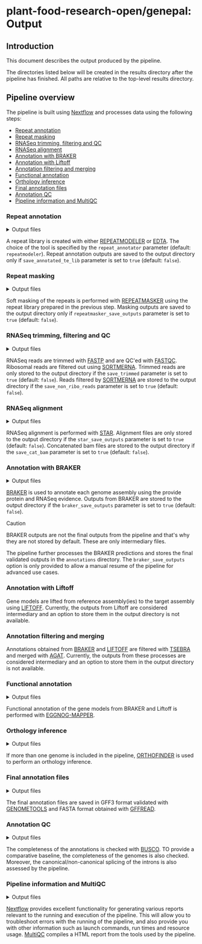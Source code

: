 # plant-food-research-open/genepal: Output

## Introduction

This document describes the output produced by the pipeline.

The directories listed below will be created in the results directory after the pipeline has finished. All paths are relative to the top-level results directory.

## Pipeline overview

The pipeline is built using [Nextflow](https://www.nextflow.io/) and processes data using the following steps:

<!-- no toc -->

- [Repeat annotation](#repeat-annotation)
- [Repeat masking](#repeat-masking)
- [RNASeq trimming, filtering and QC](#rnaseq-trimming-filtering-and-qc)
- [RNASeq alignment](#rnaseq-alignment)
- [Annotation with BRAKER](#annotation-with-braker)
- [Annotation with Liftoff](#annotation-with-liftoff)
- [Annotation filtering and merging](#annotation-filtering-and-merging)
- [Functional annotation](#functional-annotation)
- [Orthology inference](#orthology-inference)
- [Final annotation files](#final-annotation-files)
- [Annotation QC](#annotation-qc)
- [Pipeline information and MultiQC](#pipeline-information-and-multiqc)

### Repeat annotation

<details markdown="1">
<summary>Output files</summary>

- `repeatmodeler/`
  - `*.fa`: Repeat library
- `edta/`
  - `*.EDTA.TElib.fa`: Repeat library

</details>

A repeat library is created with either [REPEATMODELER](https://github.com/Dfam-consortium/RepeatModeler) or [EDTA](https://github.com/oushujun/EDTA). The choice of the tool is specified by the `repeat_annotator` parameter (default: `repeatmodeler`). Repeat annotation outputs are saved to the output directory only if `save_annotated_te_lib` parameter is set to `true` (default: `false`).

### Repeat masking

<details markdown="1">
<summary>Output files</summary>

- `repeatmasker/`
  - `*.masked`: Masked assembly

</details>

Soft masking of the repeats is performed with [REPEATMASKER](https://github.com/rmhubley/RepeatMasker) using the repeat library prepared in the previous step. Masking outputs are saved to the output directory only if `repeatmasker_save_outputs` parameter is set to `true` (default: `false`).

### RNASeq trimming, filtering and QC

<details markdown="1">
<summary>Output files</summary>

- `fastqc_raw/`
  - `*.html`: HTML QC report for a sample before trimming
  - `*.zip`: Zipped QC files for a sample before trimming
- `fastqc_trim/`
  - `*.html`: HTML QC report for a sample after trimming
  - `*.zip`: Zipped QC files for a sample after trimming
- `fastp/`
  - `html/`
    - `*.fastp.html`: HTML trimming report for a sample
  - `json/`
    - `*.fastp.json`: Trimming statistics for a sample
  - `log/`
    - `*.fastp.log`: Trimming log for a sample
  - `*_{1,2}.fail.fastq.gz`: Reads which failed trimming
  - `*.paired.fail.fastq.gz`: Pairs of reads which failed trimming
  - `*.merged.fastq.gz`: Reads which passed trimming. For paired reads, reads 1 and 2 are merged into a single file
- `sortmerna/`
  - `*.sortmerna.log`: Filtering log for a sample
  - `*_{1,2}.non_rRNA.fastq.gz`: Filtered reads

</details>

RNASeq reads are trimmed with [FASTP](https://github.com/OpenGene/fastp) and are QC'ed with [FASTQC](https://www.bioinformatics.babraham.ac.uk/projects/fastqc). Ribosomal reads are filtered out using [SORTMERNA](https://github.com/sortmerna/sortmerna). Trimmed reads are only stored to the output directory if the `save_trimmed` parameter is set to `true` (default: `false`). Reads filtered by [SORTMERNA](https://github.com/sortmerna/sortmerna) are stored to the output directory if the `save_non_ribo_reads` parameter is set to `true` (default: `false`).

### RNASeq alignment

<details markdown="1">
<summary>Output files</summary>

- `star/`
  - `alignment/`
    - `X.on.Y.Aligned.sortedByCoord.out.bam`: Sorted BAM file of read alignments for sample `X` against reference `Y`
    - `X.on.Y.Log.final.out`: STAR final log file for sample `X` against reference `Y`
  - `cat_bam/`
    - `Y.bam`: A single BAM file for reference `Y` created by concatenating alignments from sample-wise `*.on.Y.Aligned.sortedByCoord.out.bam` files

</details>

RNASeq alignment is performed with [STAR](https://github.com/alexdobin/STAR). Alignment files are only stored to the output directory if the `star_save_outputs` parameter is set to `true` (default: `false`). Concatenated bam files are stored to the output directory if the `save_cat_bam` parameter is set to `true` (default: `false`).

### Annotation with BRAKER

<details markdown="1">
<summary>Output files</summary>

- `etc/braker/`
  - `Y/`
    - `braker.gff3`: Gene models predicted by BRAKER in GFF3 format
    - `braker.gtf`: Gene models predicted by BRAKER in GTF format
    - `braker.codingseq`: Coding sequences for the predicted genes
    - `braker.aa`: Protein sequences for the predicted genes
    - `braker.log`: BRAKER log file
    - `hintsfile.gff`: Evidential hints used by BRAKER in GFF format
    - `what-to-cite.txt`: A list of references which must be cited when reporting outputs created by BRAKER

</details>

[BRAKER](https://github.com/Gaius-Augustus/BRAKER) is used to annotate each genome assembly using the provide protein and RNASeq evidence. Outputs from BRAKER are stored to the output directory if the `braker_save_outputs` parameter is set to `true` (default: `false`).

> [!CAUTION]
>
> BRAKER outputs are not the final outputs from the pipeline and that's why they are not stored by default. These are only intermediary files.
>
> The pipeline further processes the BRAKER predictions and stores the final validated outputs in the `annotations` directory. The `braker_save_outputs` option is only provided to allow a manual resume of the pipeline for advanced use cases.

### Annotation with Liftoff

Gene models are lifted from reference assembly(ies) to the target assembly using [LIFTOFF](https://github.com/agshumate/Liftoff). Currently, the outputs from Liftoff are considered intermediary and an option to store them in the output directory is not available.

### Annotation filtering and merging

Annotations obtained from [BRAKER](https://github.com/Gaius-Augustus/BRAKER) and [LIFTOFF](https://github.com/agshumate/Liftoff) are filtered with [TSEBRA](https://github.com/Gaius-Augustus/TSEBRA) and merged with [AGAT](https://github.com/NBISweden/AGAT). Currently, the outputs from these processes are considered intermediary and an option to store them in the output directory is not available.

### Functional annotation

<details markdown="1">
<summary>Output files</summary>

- `annotations/`
  - `Y/`
    - `Y.emapper.annotations`: TSV with the annotation results
    - `Y.emapper.hits`: TSV with the search results
    - `Y.emapper.seed_orthologs`: TSV with the results from parsing the hits, linking queries with seed orthologs

</details>

Functional annotation of the gene models from BRAKER and Liftoff is performed with [EGGNOG-MAPPER](https://github.com/eggnogdb/eggnog-mapper).

### Orthology inference

<details markdown="1">
<summary>Output files</summary>

- `orthofinder/`
  - `genepal/*`

</details>

If more than one genome is included in the pipeline, [ORTHOFINDER](https://github.com/davidemms/OrthoFinder) is used to perform an orthology inference.

### Final annotation files

<details markdown="1">
<summary>Output files</summary>

- `annotations/`
  - `Y/`
    - `Y.gt.gff3`: Final annotation file for genome `Y` which contains gene models and their functional annotations
    - `Y.pep.fasta`: Protein sequences for the gene models

</details>

The final annotation files are saved in GFF3 format validated with [GENOMETOOLS](https://github.com/genometools/genometools) and FASTA format obtained with [GFFREAD](https://github.com/gpertea/gffread).

### Annotation QC

<details markdown="1">
<summary>Output files</summary>

- `busco/`
  - `gff/`
    - `short_summary.specific.Y.eudicots_odb10.txt`: BUSCO summary for annotations from genome `Y` against the `eudicots_odb10` database
    - `busco_figure`: BUSCO summary figure including statistics for annotations from all the genomes
  - `fasta/`
    - `short_summary.specific.Y.eudicots_odb10.txt`: BUSCO summary for genome `Y` against the `eudicots_odb10` database
    - `busco_figure`: BUSCO summary figure including statistics for all the genomes
- `etc/`
  - `splicing_marked/`
    - `Y.gff3`: Final annotation file for genome `Y` which contains gene models and their functional annotations. Additionally, the intron features are marked as canonical or non-canonical and the splice motif is also added an attribute.

</details>

The completeness of the annotations is checked with [BUSCO](https://gitlab.com/ezlab/busco). TO provide a comparative baseline, the completeness of the genomes is also checked. Moreover, the canonical/non-canonical splicing of the introns is also assessed by the pipeline.

### Pipeline information and MultiQC

<details markdown="1">
<summary>Output files</summary>

- `pipeline_info/`
  - Reports generated by Nextflow: `execution_report.html`, `execution_timeline.html`, `execution_trace.txt` and `pipeline_dag.dot`/`pipeline_dag.svg`.
  - Reports generated by the pipeline: `pipeline_report.html`, `pipeline_report.txt` and `genepal_software_mqc_versions.yml`. The `pipeline_report*` files will only be present if the `--email` / `--email_on_fail` parameter's are used when running the pipeline.
  - Parameters used by the pipeline run: `params.json`.
- `multiqc_report.html`: A MultiQC report which includes QC statistics, software versions and references.

</details>

[Nextflow](https://www.nextflow.io/docs/latest/tracing.html) provides excellent functionality for generating various reports relevant to the running and execution of the pipeline. This will allow you to troubleshoot errors with the running of the pipeline, and also provide you with other information such as launch commands, run times and resource usage. [MultiQC](https://multiqc.info) compiles a HTML report from the tools used by the pipeline.
